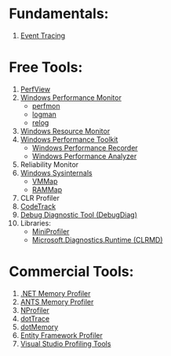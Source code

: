 # Fundamentals:
1. [Event Tracing](https://docs.microsoft.com/en-us/windows/desktop/etw/about-event-tracing)

# Free Tools:
1. [PerfView](https://github.com/Microsoft/perfview)
2. [Windows Performance Monitor](https://blogs.technet.microsoft.com/askperf/2014/07/17/windows-performance-monitor-overview/)
    + [perfmon](https://docs.microsoft.com/en-us/windows-server/administration/windows-commands/perfmon)
    + [logman](https://docs.microsoft.com/en-us/windows-server/administration/windows-commands/logman)
    + [relog](https://docs.microsoft.com/en-us/windows-server/administration/windows-commands/relog)
3. [Windows Resource Monitor](https://www.digitalcitizen.life/how-use-resource-monitor-windows-7)
4. [Windows Performance Toolkit](https://docs.microsoft.com/en-us/windows-hardware/test/wpt/)
   + [Windows Performance Recorder](https://docs.microsoft.com/en-us/windows-hardware/test/wpt/windows-performance-recorder)
   + [Windows Performance Analyzer](https://docs.microsoft.com/en-us/windows-hardware/test/wpt/windows-performance-analyzer)
5. Reliability Monitor
6. [Windows Sysinternals](https://docs.microsoft.com/en-us/sysinternals/)
   + [VMMap](https://docs.microsoft.com/en-us/sysinternals/downloads/vmmap)
   + [RAMMap](https://docs.microsoft.com/en-us/sysinternals/downloads/rammap)
7. CLR Profiler
8. [CodeTrack](http://www.getcodetrack.com/)
9. [Debug Diagnostic Tool (DebugDiag)](https://www.microsoft.com/en-us/download/details.aspx?id=49924)
10. Libraries:
    + [MiniProfiler](https://miniprofiler.com/)
    + [Microsoft.Diagnostics.Runtime (CLRMD)](https://github.com/Microsoft/clrmd)

# Commercial Tools:
1. [.NET Memory Profiler](https://memprofiler.com/)
2. [ANTS Memory Profiler](https://www.red-gate.com/products/dotnet-development/ants-memory-profiler/)
3. [NProfiler](https://www.nprofiler.com/)
4. [dotTrace](https://www.jetbrains.com/profiler/)
5. [dotMemory](https://www.jetbrains.com/dotmemory/)
6. [Entity Framework Profiler](https://www.hibernatingrhinos.com/products/efprof)
7. [Visual Studio Profiling Tools](https://docs.microsoft.com/en-us/visualstudio/profiling/)
